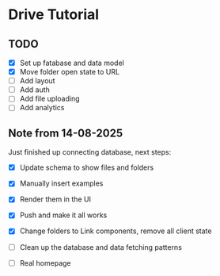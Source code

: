 # Drive Tutorial

## TODO

- [x] Set up fatabase and data model
- [x] Move folder open state to URL
- [ ] Add layout
- [ ] Add auth
- [ ] Add file uploading
- [ ] Add analytics

## Note from 14-08-2025

Just finished up connecting database, next steps:

- [x] Update schema to show files and folders
- [x] Manually insert examples
- [x] Render them in the UI
- [x] Push and make it all works

- [x] Change folders to Link components, remove all client state
- [ ] Clean up the database and data fetching patterns
- [ ] Real homepage
